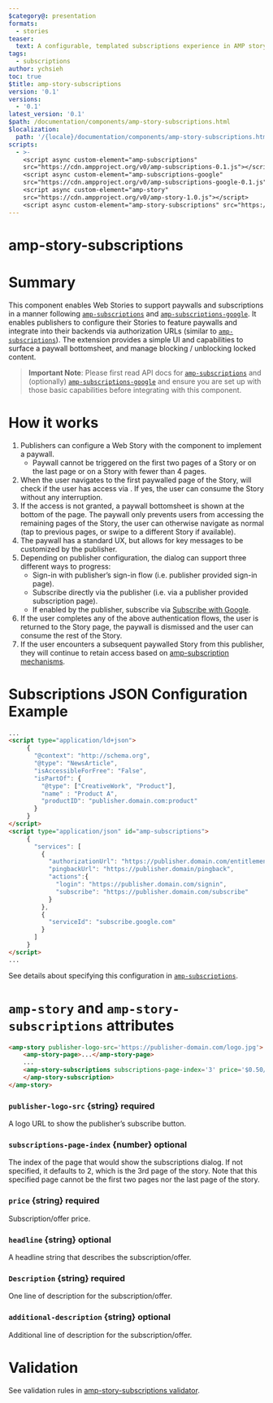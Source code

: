```yaml
---
$category@: presentation
formats:
  - stories
teaser:
  text: A configurable, templated subscriptions experience in AMP story pages.
tags:
  - subscriptions
author: ychsieh
toc: true
$title: amp-story-subscriptions
version: '0.1'
versions:
  - '0.1'
latest_version: '0.1'
$path: /documentation/components/amp-story-subscriptions.html
$localization:
  path: '/{locale}/documentation/components/amp-story-subscriptions.html'
scripts:
  - >-
    <script async custom-element="amp-subscriptions"    
    src="https://cdn.ampproject.org/v0/amp-subscriptions-0.1.js"></script>
    <script async custom-element="amp-subscriptions-google"
    src="https://cdn.ampproject.org/v0/amp-subscriptions-google-0.1.js"></script>
    <script async custom-element="amp-story" 
    src="https://cdn.ampproject.org/v0/amp-story-1.0.js"></script>
    <script async custom-element="amp-story-subscriptions" src="https://cdn.ampproject.org/v0/amp-story-subscriptions-0.1.js"></script>
---
```


# amp-story-subscriptions

<amp-img alt="amp-story-subscriptions example UI" src="https://user-images.githubusercontent.com/1697814/167689085-94d9032f-e501-47cd-b06f-e40c8405b27f.png" layout="intrinsic" width="377" height="684"></amp-img>

# Summary

This component enables Web Stories to support paywalls and subscriptions in a manner following [`amp-subscriptions`](https://amp.dev/documentation/components/amp-subscriptions/) and [`amp-subscriptions-google`](https://amp.dev/documentation/components/amp-subscriptions-google/). It enables publishers to configure their Stories to feature paywalls and integrate into their backends via authorization URLs (similar to [`amp-subscriptions`](https://amp.dev/documentation/components/amp-subscriptions/#url-variables)). The extension provides a simple UI and capabilities to surface a paywall bottomsheet, and manage blocking / unblocking locked content.

> **Important Note**: Please first read API docs for [`amp-subscriptions`](https://amp.dev/documentation/components/amp-subscriptions/) and (optionally) [`amp-subscriptions-google`](https://amp.dev/documentation/components/amp-subscriptions-google/) and ensure you are set up with those basic capabilities before integrating with this component.

# How it works

1. Publishers can configure a Web Story with the component to implement a paywall.
    - Paywall cannot be triggered on the first two pages of a Story or on the last page or on a Story with fewer than 4 pages.
2. When the user navigates to the first paywalled page of the Story, <amp-story-subscriptions> will check if the user has access via <amp-subscriptions>. If yes, the user can consume the Story without any interruption.
3. If the access is not granted, a paywall bottomsheet is shown at the bottom of the page. The paywall only prevents users from accessing the remaining pages of the Story, the user can otherwise navigate as normal (tap to previous pages, or swipe to a different Story if available).
4. The paywall has a standard UX, but allows for key messages to be customized by the publisher.
5. Depending on publisher configuration, the dialog can support three different ways to progress:
    - Sign-in with publisher’s sign-in flow (i.e. publisher provided sign-in page).
    - Subscribe directly via the publisher (i.e. via a publisher provided subscription page).
    - If enabled by the publisher, subscribe via [Subscribe with Google](https://developers.google.com/news/subscribe).
6. If the user completes any of the above authentication flows, the user is returned to the Story page, the paywall is dismissed and the user can consume the rest of the Story.
7. If the user encounters a subsequent paywalled Story from this publisher, they will continue to retain access based on [amp-subscription mechanisms](https://amp.dev/documentation/components/amp-subscriptions/#combining-the-amp-reader-id-with-publisher-cookies).

# Subscriptions JSON Configuration Example

```html
...
<script type="application/ld+json">
     {
       "@context": "http://schema.org",
       "@type": "NewsArticle",
       "isAccessibleForFree": "False",
       "isPartOf": {
         "@type": ["CreativeWork", "Product"],
         "name" : "Product A",
         "productID": "publisher.domain.com:product"
       }
     }
</script>
<script type="application/json" id="amp-subscriptions">
     {
       "services": [
         {
           "authorizationUrl": "https://publisher.domain.com/entitlement",
           "pingbackUrl": "https://publisher.domain/pingback",
           "actions":{
             "login": "https://publisher.domain.com/signin",
             "subscribe": "https://publisher.domain.com/subscribe"
           }
         },
         {
           "serviceId": "subscribe.google.com"
         }
       ]
     }
</script>
...
```

See details about specifying this configuration in [`amp-subscriptions`](https://amp.dev/documentation/components/amp-subscriptions/).

# `amp-story` and `amp-story-subscriptions` attributes

```html
<amp-story publisher-logo-src='https://publisher-domain.com/logo.jpg'>
    <amp-story-page>...</amp-story-page>
    ...
    <amp-story-subscriptions subscriptions-page-index='3' price='$0.50/week' headline='Culture at your fingertips' description='Subscribe for unlimited access.' additional-description='Cancel anytime.'>
    </amp-story-subscription>
</amp-story>
```

### `publisher-logo-src` {string} required

A logo URL to show the publisher’s subscribe button.

### `subscriptions-page-index` {number} optional

The index of the page that would show the subscriptions dialog. If not specified, it defaults to 2, which is the 3rd page of the story. Note that this specified page cannot be the first two pages nor the last page of the story.

### `price` {string} required

Subscription/offer price.

### `headline` {string} optional

A headline string that describes the subscription/offer.

### `Description` {string} required

One line of description for the subscription/offer.

### `additional-description` {string} optional

Additional line of description for the subscription/offer.

# Validation

See validation rules in [amp-story-subscriptions validator](https://github.com/ampproject/amphtml/blob/main/extensions/amp-story-subscriptions/validator-amp-story-subscriptions.protoascii).
